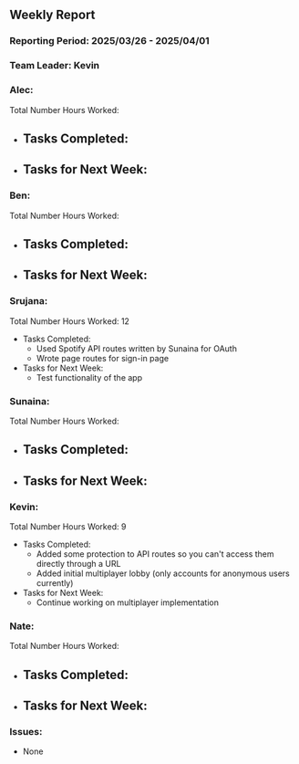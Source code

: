 ## **Weekly Report**

### **Reporting Period:** 2025/03/26 - 2025/04/01
### **Team Leader:** Kevin


### **Alec:**
Total Number Hours Worked: 
- Tasks Completed:
  - 
- Tasks for Next Week:
  - 


### **Ben:**
Total Number Hours Worked: 
- Tasks Completed:
  - 
- Tasks for Next Week:
  - 


### **Srujana:**
Total Number Hours Worked: 12
- Tasks Completed:
  - Used Spotify API routes written by Sunaina for OAuth
  - Wrote page routes for sign-in page
- Tasks for Next Week:
  - Test functionality of the app


### **Sunaina:**
Total Number Hours Worked: 
- Tasks Completed:
  - 
- Tasks for Next Week:
  - 


### **Kevin:**
Total Number Hours Worked: 9
- Tasks Completed:
  - Added some protection to API routes so you can't access them directly through a URL
  - Added initial multiplayer lobby (only accounts for anonymous users currently)
- Tasks for Next Week:
  - Continue working on multiplayer implementation


### **Nate:**
Total Number Hours Worked: 
- Tasks Completed:
  - 
- Tasks for Next Week:
  - 


### **Issues:**
- None
